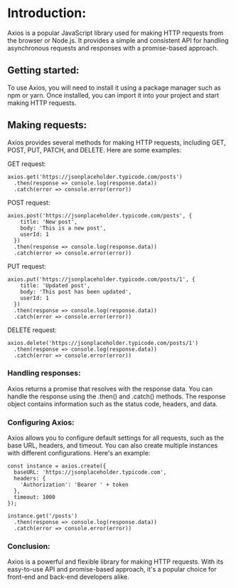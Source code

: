 # Introduction:

Axios is a popular JavaScript library used for making HTTP requests from the browser or Node.js. It provides a simple and consistent API for handling asynchronous requests and responses with a promise-based approach.

## Getting started:

To use Axios, you will need to install it using a package manager such as npm or yarn. Once installed, you can import it into your project and start making HTTP requests.

## Making requests:

Axios provides several methods for making HTTP requests, including GET, POST, PUT, PATCH, and DELETE. Here are some examples:

GET request:

```
axios.get('https://jsonplaceholder.typicode.com/posts')
  .then(response => console.log(response.data))
  .catch(error => console.error(error))
```

POST request:

```
axios.post('https://jsonplaceholder.typicode.com/posts', {
    title: 'New post',
    body: 'This is a new post',
    userId: 1
  })
  .then(response => console.log(response.data))
  .catch(error => console.error(error))

```

PUT request:

```
axios.put('https://jsonplaceholder.typicode.com/posts/1', {
    title: 'Updated post',
    body: 'This post has been updated',
    userId: 1
  })
  .then(response => console.log(response.data))
  .catch(error => console.error(error))

```

DELETE request:

```
axios.delete('https://jsonplaceholder.typicode.com/posts/1')
  .then(response => console.log(response.data))
  .catch(error => console.error(error))

```

### Handling responses:

Axios returns a promise that resolves with the response data. You can handle the response using the .then() and .catch() methods. The response object contains information such as the status code, headers, and data.

### Configuring Axios:

Axios allows you to configure default settings for all requests, such as the base URL, headers, and timeout. You can also create multiple instances with different configurations. Here's an example:

```
const instance = axios.create({
  baseURL: 'https://jsonplaceholder.typicode.com',
  headers: {
    'Authorization': 'Bearer ' + token
  },
  timeout: 1000
});

instance.get('/posts')
  .then(response => console.log(response.data))
  .catch(error => console.error(error))
```

### Conclusion:

Axios is a powerful and flexible library for making HTTP requests. With its easy-to-use API and promise-based approach, it's a popular choice for front-end and back-end developers alike.
